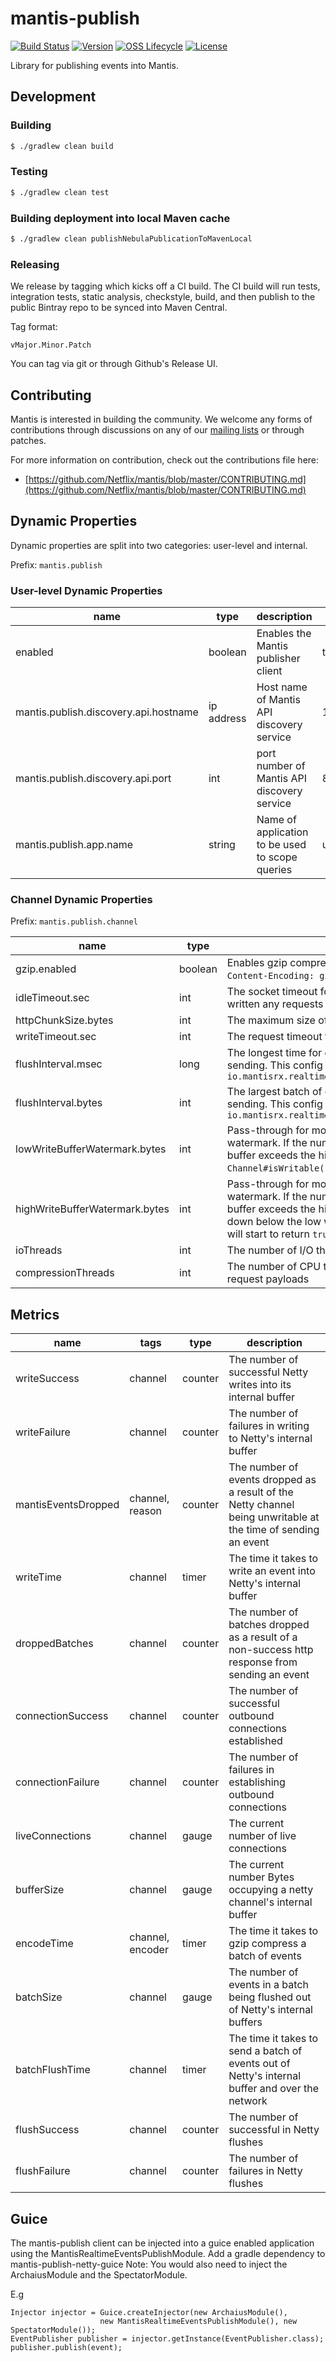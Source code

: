 # mantis-publish

[![Build Status](https://img.shields.io/travis/com/Netflix/mantis-publish.svg)](https://travis-ci.com/Netflix/mantis-publish)
[![Version](https://img.shields.io/bintray/v/netflixoss/maven/mantis-publish.svg)](https://bintray.com/netflixoss/maven/mantis-publish/_latestVersion)
[![OSS Lifecycle](https://img.shields.io/osslifecycle/Netflix/mantis-publish.svg)](https://github.com/Netflix/mantis-publish)
[![License](https://img.shields.io/github/license/Netflix/mantis-publish.svg)](https://www.apache.org/licenses/LICENSE-2.0)

Library for publishing events into Mantis.

## Development

### Building

```sh
$ ./gradlew clean build
```

### Testing

```sh
$ ./gradlew clean test
```

### Building deployment into local Maven cache

```sh
$ ./gradlew clean publishNebulaPublicationToMavenLocal
```

### Releasing

We release by tagging which kicks off a CI build. The CI build will run tests, integration tests,
static analysis, checkstyle, build, and then publish to the public Bintray repo to be synced into Maven Central.

Tag format:

```
vMajor.Minor.Patch
```

You can tag via git or through Github's Release UI.

## Contributing

Mantis is interested in building the community. We welcome any forms of contributions through discussions on any
of our [mailing lists](https://netflix.github.io/mantis/community/#mailing-lists) or through patches.

For more information on contribution, check out the contributions file here:

- [https://github.com/Netflix/mantis/blob/master/CONTRIBUTING.md](https://github.com/Netflix/mantis/blob/master/CONTRIBUTING.md)

## Dynamic Properties

Dynamic properties are split into two categories: user-level and internal.

Prefix: `mantis.publish`

### User-level Dynamic Properties

| name | type | description | default |
| ---- | ---- | ----------- | ------- |
| enabled | boolean | Enables the Mantis publisher client| true |
|mantis.publish.discovery.api.hostname| ip address | Host name of Mantis API discovery service |127.0.0.1 |
|mantis.publish.discovery.api.port | int | port number of Mantis API discovery service | 80 |
|mantis.publish.app.name | string | Name of application to be used to scope queries | unknown |

### Channel Dynamic Properties

Prefix: `mantis.publish.channel`

| name | type | description | default |
| ---- | ---- | ----------- | ------- |
| gzip.enabled | boolean | Enables gzip compression for request bodies and adds `Content-Encoding: gzip` to request headers | true |
| idleTimeout.sec | int | The socket timeout for channels that haven't read or written any requests for at least this time | 300 |
| httpChunkSize.bytes | int | The maximum size of http requests | 32768 |
| writeTimeout.sec | int | The request timeout for channel sending http requests | 1 |
| flushInterval.msec | long | The longest time for events to accumulate before sending. This config works in conjunction with `io.mantisrx.realtime.events.netty.flushIntervalBytes` | 50 |
| flushInterval.bytes | int | The largest batch of events to accumulate before sending. This config works in conjunction with `io.mantisrx.realtime.events.netty.flushIntervalMs` | 524288 |
| lowWriteBufferWatermark.bytes | int | Pass-through for modifying Netty's write buffer low watermark. If the number of bytes queued in the write buffer exceeds the high water mark, `Channel#isWritable()` will start to return `false` | 524288 |
| highWriteBufferWatermark.bytes | int | Pass-through for modifying Netty's write buffer high watermark. If the number of bytes queued in the write buffer exceeds the high water mark and then dropped down below the low water mark, `Channel#isWritable()` will start to return `true` again | 524288 |
| ioThreads | int | The number of I/O threads to allocate to Netty | 1 |
| compressionThreads | int | The number of CPU threads to allocate to compressing request payloads | 1 |

## Metrics

| name | tags | type | description |
| ---- | ---- | ---- | ----------- |
| writeSuccess | channel | counter | The number of successful Netty writes into its internal buffer |
| writeFailure | channel | counter | The number of failures in writing to Netty's internal buffer |
| mantisEventsDropped | channel, reason | counter | The number of events dropped as a result of the Netty channel being unwritable at the time of sending an event |
| writeTime | channel | timer | The time it takes to write an event into Netty's internal buffer |
| droppedBatches | channel | counter | The number of batches dropped as a result of a non-success http response from sending an event |
| connectionSuccess | channel | counter | The number of successful outbound connections established |
| connectionFailure | channel | counter | The number of failures in establishing outbound connections |
| liveConnections | channel | gauge | The current number of live connections |
| bufferSize | channel | gauge | The current number Bytes occupying a netty channel's internal buffer |
| encodeTime | channel, encoder | timer | The time it takes to gzip compress a batch of events |
| batchSize | channel | gauge | The number of events in a batch being flushed out of Netty's internal buffers |
| batchFlushTime | channel | timer | The time it takes to send a batch of events out of Netty's internal buffer and over the network |
| flushSuccess | channel | counter | The number of successful in Netty flushes |
| flushFailure | channel | counter | The number of failures in Netty flushes |

## Guice

The mantis-publish client can be injected into a guice enabled application using
the MantisRealtimeEventsPublishModule. Add a gradle dependency to mantis-publish-netty-guice
Note: You would also need to inject the ArchaiusModule and the SpectatorModule.

E.g 
```
Injector injector = Guice.createInjector(new ArchaiusModule(),
                    new MantisRealtimeEventsPublishModule(), new SpectatorModule());
EventPublisher publisher = injector.getInstance(EventPublisher.class);
publisher.publish(event);
```


